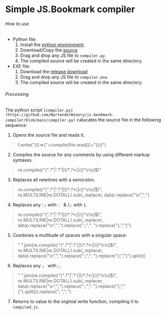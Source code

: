 # Simple JS.Bookmark compiler
###### How to use
- Python file: 
    1. Install the [python environment](https://www.python.org).
    2. Download/Copy the [source](https://github.com/BartenderWinery/js.bookmark-compiler/blob/main/compiler.py)
    3. Drag and drop any JS file to `compiler.py`.
    4. The compiled source will be created in the same directory.
- EXE file:
    1. Download the [release download](https://github.com/BartenderWinery/js.bookmark-compiler/releases/tag/exe)
    2. Drag and drop any JS file to `compiler.exe`.
    3. The compiled source will be created in the same directory.
###### Processing
The python script `[compiler.py](https://github.com/BartenderWinery/js.bookmark-compiler/blob/main/compiler.py)` calucates the source file in the following sequence:
1. Opens the source file and reads it.
> f.write("(()=>{"+compile(file.read())+"})()")
2. Compiles the source for any comments by using different markup syntaxes.
> re.compile(r"(\".*?\"|\'.*?\')|(/\*.*?\*/|//[^\r\n]*$)"
3. Replaces all newlines with a semicolon.
> re.compile(r"(\".*?\"|\'.*?\')|(/\*.*?\*/|//[^\r\n]*$)", re.MULTILINE|re.DOTALL).sub(_replacer, data).replace("\n",";")
4. Replaces any `:;` with `: ` & `{;` with `{`.
> re.compile(r"(\".*?\"|\'.*?\')|(/\*.*?\*/|//[^\r\n]*$)", re.MULTILINE|re.DOTALL).sub(_replacer, data).replace("\n",";").replace(":;",": ").replace("{;","{")
5. Combines a multitude of spaces with a singular space.
> " ".join(re.compile(r"(\".*?\"|\'.*?\')|(/\*.*?\*/|//[^\r\n]*$)", re.MULTILINE|re.DOTALL).sub(_replacer, data).replace("\n",";").replace(":;",": ").replace("{;","{").split())
6. Replaces any `; ` with `;`.
> " ".join(re.compile(r"(\".*?\"|\'.*?\')|(/\*.*?\*/|//[^\r\n]*$)", re.MULTILINE|re.DOTALL).sub(_replacer, data).replace("\n",";").replace(":;",": ").replace("{;","{").split()).replace("; ",";")
7. Returns to value to the orginial write function, compiling it to `compiled.js`.